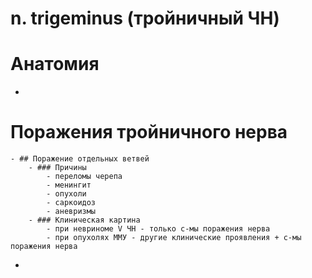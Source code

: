 # n. trigeminus (тройничный ЧН)
# Анатомия
-
# Поражения тройничного нерва
	- ## Поражение отдельных ветвей
		- ### Причины
			- переломы черепа
			- менингит
			- опухоли
			- саркоидоз
			- аневризмы
		- ### Клиническая картина
			- при невриноме V ЧН - только с-мы поражения нерва
			- при опухолях ММУ - другие клинические проявления + с-мы поражения нерва
-